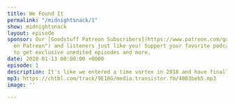```yaml
---
title: We Found It
permalink: "/midnightsnack/1"
show: midnightsnack
layout: episode
sponsor: Our [Goodstuff Patreon Subscribers](https://www.patreon.com/goodstuff "Goodstuff
  on Patreon") and listeners just like you! Support your favorite podcasts directly
  to get exclusive unedited episodes and more.
date: 2020-01-13 00:00:00 +0000
episode: 1
description: It's like we entered a time vortex in 2018 and have finally emerged!
mp3: https://chtbl.com/track/9E18G/media.transistor.fm/4083beb5.mp3
image: ''

---
```

